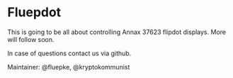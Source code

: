 # Fluepdot
This is going to be all about controlling Annax 37623 flipdot displays.
More will follow soon.

In case of questions contact us via github.

Maintainer: @fluepke, @kryptokommunist

